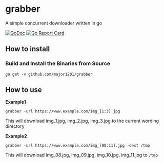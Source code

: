 # grabber
A simple concurrent downloader written in go

[![GoDoc](https://godoc.org/github.com/major1201/grabber?status.svg)](https://godoc.org/github.com/major1201/grabber)
[![Go Report Card](https://goreportcard.com/badge/github.com/major1201/grabber)](https://goreportcard.com/report/github.com/major1201/grabber)

## How to install

### Build and Install the Binaries from Source

```
go get -v github.com/major1201/grabber
```

## How to use

**Example1**

```
grabber -url https://www.example.com/img_[1:3].jpg
```

This will download img_1.jpg, img_2.jpg, img_3.jpg to the current wording directory

**Example2**

```
grabber -url https://www.example.com/img_[08:11].jpg -dest /tmp
```

This will download img_08.jpg, img_09.jpg, img_10.jpg, img_11.jpg to `/tmp`
